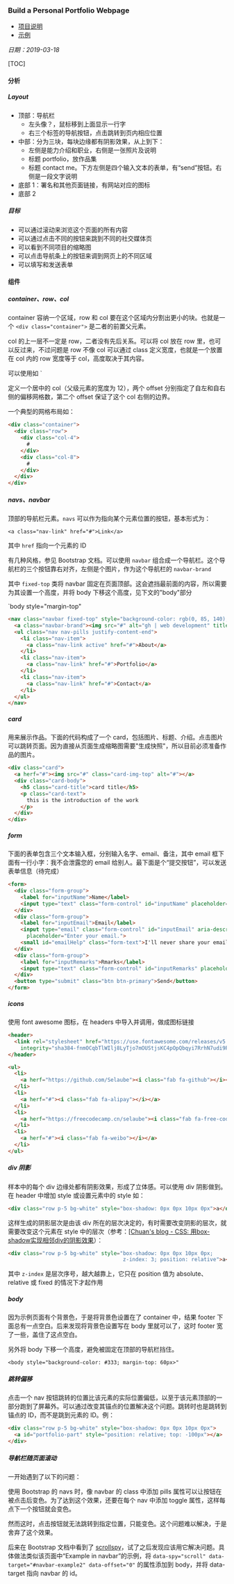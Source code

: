 ### Build a Personal Portfolio Webpage

* [项目说明](https://freecodecamp.cn/challenges/build-a-personal-portfolio-webpage)
* [示例](https://codepen.io/freeCodeCamp/full/YqLyXB/)

*日期：2019-03-18*

[TOC]

#### 分析

##### Layout

* 顶部：导航栏
  * 左头像？，鼠标移到上面显示一行字
  * 右三个标签的导航按钮，点击跳转到页内相应位置
* 中部：分为三块，每块边缘都有阴影效果，从上到下：
  * 左侧是能力介绍和职业，右侧是一张照片及说明
  * 标题 portfolio，放作品集
  * 标题 contact me。下方左侧是四个输入文本的表单，有“send”按钮。右侧是一段文字说明
* 底部 1：署名和其他页面链接，有网站对应的图标
* 底部 2

##### 目标

* 可以通过滚动来浏览这个页面的所有内容
* 可以通过点击不同的按钮来跳到不同的社交媒体页
* 可以看到不同项目的缩略图
* 可以点击导航条上的按钮来调到网页上的不同区域
* 可以填写和发送表单

#### 组件

##### container、row、col

container 容纳一个区域，row 和 col 要在这个区域内分割出更小的块。也就是一个 `<div class="container">` 是二者的前置父元素。

col 的上一层不一定是 row，二者没有先后关系。可以将 col 放在 row 里，也可以反过来，不过问题是 row 不像 col 可以通过 class 定义宽度，也就是一个放置在 col 内的 row 宽度等于 col，高度取决于其内容。

可以使用如 `<div class="col-6 offset-3 offset-3"> 定义一个居中的 col（父级元素的宽度为 12），两个 offset 分别指定了自左和自右侧的偏移网格数，第二个 offset 保证了这个 col 右侧的边界。

一个典型的网格布局如：

```html
<div class="container">
  <div class="row">
    <div class="col-4">
      #
    </div>
    <div class="col-8">
      #
    </div>
  </div>
</div>
```

##### navs、navbar

顶部的导航栏元素。`navs` 可以作为指向某个元素位置的按钮，基本形式为：

`<a class="nav-link" href="#">Link</a>`

其中 `href` 指向一个元素的 ID

有几种风格，参见 Bootstrap 文档。可以使用 `navbar` 组合成一个导航栏。这个导航栏的三个按钮靠右对齐，左侧是个图片，作为这个导航栏的 `navbar-brand`

其中 `fixed-top` 类将 navbar 固定在页面顶部。这会遮挡最前面的内容，所以需要为其设置一个高度，并将 body 下移这个高度，见下文的"body"部分

`body style="margin-top"

```html
<nav class="navbar fixed-top" style="background-color: rgb(0, 85, 140); height: 60px; box-shadow: 0px 0px 10px 0px">
  <a class="navbar-brand"><img src="#" alt="gh | web development" title="gh | web development"></a>
  <ul class="nav nav-pills justify-content-end">
    <li class="nav-item">
      <a class="nav-link active" href="#">About</a>
    </li>
    <li class="nav-item">
      <a class="nav-link" href="#">Portfolio</a>
    </li>
    <li class="nav-item">
      <a class="nav-link" href="#">Contact</a>
    </li>
  </ul>
</nav>
```

##### card

用来展示作品。下面的代码构成了一个 card，包括图片、标题、介绍。点击图片可以跳转页面。因为直接从页面生成缩略图需要"生成快照"，所以目前必须准备作品的图片。

```html
<div class="card">
  <a herf="#"><img src="#" class="card-img-top" alt="#"></a>
  <div class="card-body">
    <h5 class="card-title">card title</h5>
    <p class="card-text">
      this is the introduction of the work
    </p>
  </div>
</div>
```

##### form

下面的表单包含三个文本输入框，分别输入名字、email、备注，其中 email 框下面有一行小字：我不会泄露您的 email 给别人。最下面是个“提交按钮”，可以发送表单信息（待完成）

```html
<form>
  <div class="form-group">
    <label for="inputName">Name</label>
    <input type="text" class="form-control" id="inputName" placeholder="What should I call you?">
  </div>
  <div class="form-group">
    <label for="inputEmail">Email</label>
    <input type="email" class="form-control" id="inputEmail" aria-describedby="emailHelp"
      placeholder="Enter your email.">
    <small id="emailHelp" class="form-text">I'll never share your email with anyone else.</small>
  </div>
  <div class="form-group">
    <label for="inputRemarks">Rmarks</label>
    <input type="text" class="form-control" id="inputRemarks" placeholder="Anything else want to tell me?">
  </div>
  <button type="submit" class="btn btn-primary">Send</button>
</form>
```

##### icons

使用 font awesome 图标，在 headers 中导入并调用，做成图标链接

```html
<header>
  <link rel="stylesheet" href="https://use.fontawesome.com/releases/v5.7.2/css/all.css"
    integrity="sha384-fnmOCqbTlWIlj8LyTjo7mOUStjsKC4pOpQbqyi7RrhN7udi9RwhKkMHpvLbHG9Sr" crossorigin="anonymous">
</header>

<ul>
  <li>
    <a herf="https://github.com/Selaube"><i class="fab fa-github"></i></a>
  </li>
  <li>
    <a herf="#"><i class="fab fa-alipay"></i></a>
  </li>
  <li>
    <a herf="https://freecodecamp.cn/selaube"><i class="fab fa-free-code-camp"></i></a>
  </li>
  <li>
    <a herf="#"><i class="fab fa-weibo"></i></a>
  </li>
</ul>
```

##### div 阴影

样本中的每个 div 边缘处都有阴影效果，形成了立体感。可以使用 div 阴影做到。在 header 中增加 style 或设置元素中的 style 如：

```html
<div class="row p-5 bg-white" style="box-shadow: 0px 0px 10px 0px">a</div>
```

这样生成的阴影层次是由该 div 所在的层次决定的，有时需要改变阴影的层次，就需要改变这个元素在 style 中的层次（参考：[[Chuan's blog - CSS: 用box-shadow实现相邻div的阴影效果](http://blog.shaochuancs.com/css-box-shadow/)）：

```html
<div class="row p-5 bg-white" style="box-shadow: 0px 0px 10px 0px;
                                     z-index: 3; position: relative">a</div>
```

其中 `z-index` 是层次序号，越大越靠上，它只在 position 值为 absolute、relative 或 fixed 的情况下才起作用

##### body

因为示例页面有个背景色，于是将背景色设置在了 container 中，结果 footer 下面总有一点空白。后来发现将背景色设置写在 body 里就可以了，这时 footer 宽了一些，盖住了这点空白。

另外将 body 下移一个高度，避免被固定在顶部的导航栏挡住。

`<body style="background-color: #333; margin-top: 60px>"`

##### 跳转偏移

点击一个 nav 按钮跳转的位置比该元素的实际位置偏低，以至于该元素顶部的一部分跑到了屏幕外。可以通过改变其锚点的位置解决这个问题。跳转时也是跳转到锚点的 ID，而不是跳到元素的 ID。例：

```html
<div class="row p-5 bg-white" style="box-shadow: 0px 0px 10px 0px">
  <a id="portfolio-part" style="position: relative; top: -100px"></a>
</div>
```

##### 导航栏随页面滚动

一开始遇到了以下的问题：

使用 Bootstrap 的 navs 时，像 navbar 的 class 中添加 pills 属性可以让按钮在被点击后变色。为了达到这个效果，还要在每个 nav 中添加 toggle 属性，这样每点下一个按钮就会变色。

然而这时，点击按钮就无法跳转到指定位置，只能变色。这个问题难以解决，于是舍弃了这个效果。

后来在 Bootstrap 文档中看到了 [scrollspy](https://getbootstrap.com/docs/4.3/components/scrollspy/)，试了之后发现应该用它解决问题。具体做法类似该页面中“Example in navbar”的示例，将 `data-spy="scroll" data-target="#navbar-example2" data-offset="0"` 的属性添加到 body，并将 data-target 指向 navbar 的 id。

